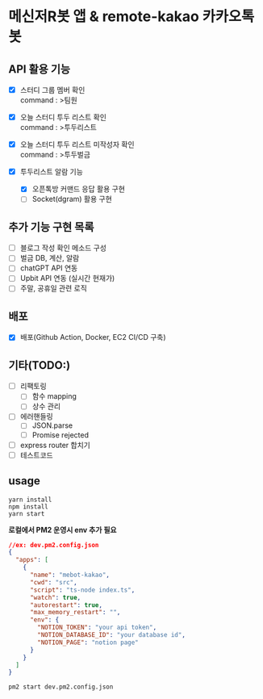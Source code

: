 # 메신저R봇 앱 & remote-kakao 카카오톡 봇

## API 활용 기능

- [x] 스터디 그룹 멤버 확인  
       command : >팀원

- [x] 오늘 스터디 투두 리스트 확인  
       command : >투두리스트

- [x] 오늘 스터디 투두 리스트 미작성자 확인  
       command : >투두벌금

- [x] 투두리스트 알람 기능
  - [x] 오픈톡방 커맨드 응답 활용 구현
  - [ ] Socket(dgram) 활용 구현

## 추가 기능 구현 목록

- [ ] 블로그 작성 확인 메소드 구성
- [ ] 벌금 DB, 계산, 알람
- [ ] chatGPT API 연동
- [ ] Upbit API 연동 (실시간 현재가)
- [ ] 주말, 공휴일 관련 로직

## 배포

- [x] 배포(Github Action, Docker, EC2 CI/CD 구축)

## 기타(TODO:)

- [ ] 리팩토링
  - [ ] 함수 mapping
  - [ ] 상수 관리
- [ ] 에러핸들링
  - [ ] JSON.parse
  - [ ] Promise rejected
- [ ] express router 합치기
- [ ] 테스트코드

## usage

`yarn install`<br>
`npm install`<br>
`yarn start`

**로컬에서 PM2 운영시 env 추가 필요**

```JSON
//ex: dev.pm2.config.json
{
  "apps": [
    {
      "name": "mebot-kakao",
      "cwd": "src",
      "script": "ts-node index.ts",
      "watch": true,
      "autorestart": true,
      "max_memory_restart": "",
      "env": {
        "NOTION_TOKEN": "your api token",
        "NOTION_DATABASE_ID": "your database id",
        "NOTION_PAGE": "notion page"
      }
    }
  ]
}
```

`pm2 start dev.pm2.config.json`
